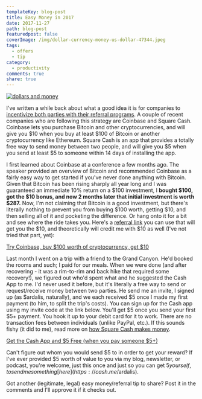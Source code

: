 ```yaml
---
templateKey: blog-post
title: Easy Money in 2017
date: 2017-11-27
path: blog-post
featuredpost: false
coverImage: /img/dollar-currency-money-us-dollar-47344.jpeg
tags:
  - offers
  - tip
category:
  - productivity
comments: true
share: true
---
```


[![dollars and money](/img/dollar-currency-money-us-dollar-47344-300x212.jpeg)](http://ardalis.com/wp-content/uploads/2017/11/dollar-currency-money-us-dollar-47344.jpeg)

I've written a while back about what a good idea it is for companies to [incentivize both parties with their referral programs](https://ardalis.com/incent-all-parties-involved). A couple of recent companies who are following this strategy are Coinbase and Square Cash. Coinbase lets you purchase Bitcoin and other cryptocurrencies, and will give you $10 when you buy at least $100 of Bitcoin or another cryptocurrency like Ethereum. Square Cash is an app that provides a totally free way to send money between two people, and will give you $5 when you send at least $5 to someone within 14 days of installing the app.

I first learned about Coinbase at a conference a few months ago. The speaker provided an overview of Bitcoin and recommended Coinbase as a fairly easy way to get started if you've never done anything with Bitcoin. Given that Bitcoin has been rising sharply all year long and I was guaranteed an immediate 10% return on a $100 investment, I **bought $100, got the $10 bonus, and now 2 months later that initial investment is worth $287.** Now, I'm not claiming that Bitcoin is a good investment, but there's literally nothing to prevent you from buying $100 worth, getting $10, and then selling all of it and pocketing the difference. Or hang onto it for a bit and see where the ride takes you. Here's a [referral link](https://www.coinbase.com/join/59c3e0c287903500c6a28d18) you can use that will get you the $10, and theoretically will credit me with $10 as well (I've not tried that part, yet):

[Try Coinbase, buy $100 worth of cryptocurrency, get $10](https://www.coinbase.com/join/59c3e0c287903500c6a28d18)

Last month I went on a trip with a friend to the Grand Canyon. He'd booked the rooms and such; I paid for our meals. When we were done (and after recovering - it was a rim-to-rim and back hike that required some recovery!), we figured out who'd spent what and he suggested the Cash App to me. I'd never used it before, but it's literally a free way to send or request/receive money between two parties. He send me an invite, I signed up (as $ardalis, naturally), and we each received $5 once I made my first payment (to him, to split the trip's costs). You can sign up for the Cash app using my invite code at the link below. You'll get $5 once you send your first $5+ payment. You hook it up to your debit card for it to work. There are no transaction fees between individuals (unlike PayPal, etc.). If this sounds fishy (it did to me), read more on [how Square Cash makes money](https://www.investopedia.com/articles/company-insights/090916/how-square-cash-works-and-makes-money-sq.asp).

[Get the Cash App and $5 Free (when you pay someone $5+)](https://cash.me/app/VQMTHTG)

Can't figure out whom you would send $5 to in order to get your reward? If I've ever provided $5 worth of value to you via my blog, newsletter, or podcast, you're welcome, just this once and just so you can get $5 yourself, to send me something [here](https://cash.me/$ardalis).

Got another (legitimate, legal) easy money/referral tip to share? Post it in the comments and I'll approve it if it checks out.
